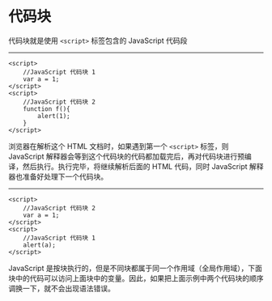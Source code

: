 # 代码块

代码块就是使用 `<script>` 标签包含的 JavaScript 代码段

---

```
<script>
    //JavaScript 代码块 1
    var a = 1;
</script>
<script>
    //JavaScript 代码块 2
    function f(){
        alert(1);
    }
</script>
```

浏览器在解析这个 HTML 文档时，如果遇到第一个 `<script>` 标签，则 JavaScript 解释器会等到这个代码块的代码都加载完后，再对代码块进行预编译，然后执行。执行完毕，将继续解析后面的 HTML 代码，同时 JavaScript 解释器也准备好处理下一个代码块。

--- 
```
<script>
    //JavaScript 代码块 2
    var a = 1;
</script>
<script>
    //JavaScript 代码块 1
    alert(a);
</script>
```
JavaScript 是按块执行的，但是不同块都属于同一个作用域（全局作用域），下面块中的代码可以访问上面块中的变量。因此，如果把上面示例中两个代码块的顺序调换一下，就不会出现语法错误。